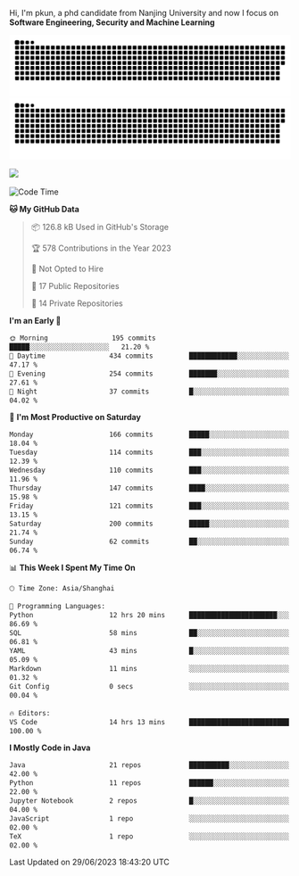 Hi, I'm pkun, a phd candidate from Nanjing University and now I focus on **Software Engineering, Security and Machine Learning**

![GitHub Snake Light](https://github.com/pppppkun/pppppkun/blob/output/github-snake.svg#gh-light-mode-only)
![GitHub Snake dark](https://github.com/pppppkun/pppppkun/blob/output/github-snake-dark.svg#gh-dark-mode-only)

![](https://komarev.com/ghpvc/?username=pppppkun)
<!--START_SECTION:waka-->
![Code Time](http://img.shields.io/badge/Code%20Time-1%2C771%20hrs%203%20mins-blue)

**🐱 My GitHub Data** 

> 📦 126.8 kB Used in GitHub's Storage 
 > 
> 🏆 578 Contributions in the Year 2023
 > 
> 🚫 Not Opted to Hire
 > 
> 📜 17 Public Repositories 
 > 
> 🔑 14 Private Repositories 
 > 
**I'm an Early 🐤** 

```text
🌞 Morning                195 commits         █████░░░░░░░░░░░░░░░░░░░░   21.20 % 
🌆 Daytime                434 commits         ████████████░░░░░░░░░░░░░   47.17 % 
🌃 Evening                254 commits         ███████░░░░░░░░░░░░░░░░░░   27.61 % 
🌙 Night                  37 commits          █░░░░░░░░░░░░░░░░░░░░░░░░   04.02 % 
```
📅 **I'm Most Productive on Saturday** 

```text
Monday                   166 commits         █████░░░░░░░░░░░░░░░░░░░░   18.04 % 
Tuesday                  114 commits         ███░░░░░░░░░░░░░░░░░░░░░░   12.39 % 
Wednesday                110 commits         ███░░░░░░░░░░░░░░░░░░░░░░   11.96 % 
Thursday                 147 commits         ████░░░░░░░░░░░░░░░░░░░░░   15.98 % 
Friday                   121 commits         ███░░░░░░░░░░░░░░░░░░░░░░   13.15 % 
Saturday                 200 commits         █████░░░░░░░░░░░░░░░░░░░░   21.74 % 
Sunday                   62 commits          ██░░░░░░░░░░░░░░░░░░░░░░░   06.74 % 
```


📊 **This Week I Spent My Time On** 

```text
🕑︎ Time Zone: Asia/Shanghai

💬 Programming Languages: 
Python                   12 hrs 20 mins      ██████████████████████░░░   86.69 % 
SQL                      58 mins             ██░░░░░░░░░░░░░░░░░░░░░░░   06.81 % 
YAML                     43 mins             █░░░░░░░░░░░░░░░░░░░░░░░░   05.09 % 
Markdown                 11 mins             ░░░░░░░░░░░░░░░░░░░░░░░░░   01.32 % 
Git Config               0 secs              ░░░░░░░░░░░░░░░░░░░░░░░░░   00.04 % 

🔥 Editors: 
VS Code                  14 hrs 13 mins      █████████████████████████   100.00 % 
```

**I Mostly Code in Java** 

```text
Java                     21 repos            ██████████░░░░░░░░░░░░░░░   42.00 % 
Python                   11 repos            ██████░░░░░░░░░░░░░░░░░░░   22.00 % 
Jupyter Notebook         2 repos             █░░░░░░░░░░░░░░░░░░░░░░░░   04.00 % 
JavaScript               1 repo              ░░░░░░░░░░░░░░░░░░░░░░░░░   02.00 % 
TeX                      1 repo              ░░░░░░░░░░░░░░░░░░░░░░░░░   02.00 % 
```




 Last Updated on 29/06/2023 18:43:20 UTC
<!--END_SECTION:waka-->
